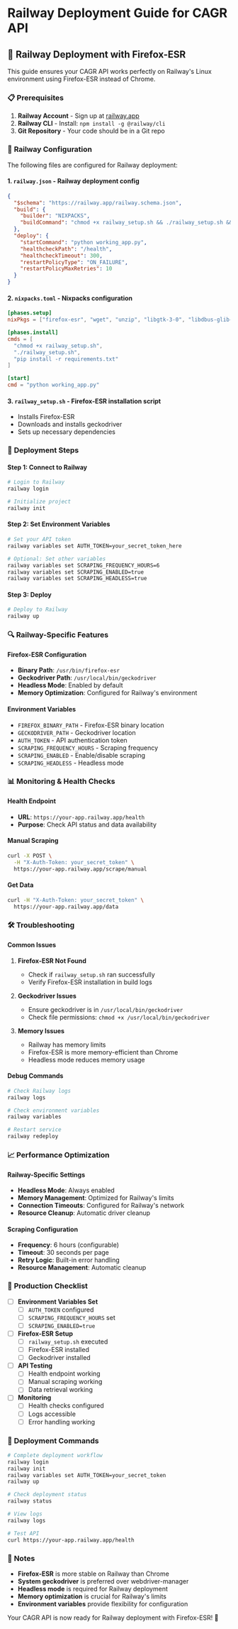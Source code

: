 # Railway Deployment Guide for CAGR API

## 🚀 **Railway Deployment with Firefox-ESR**

This guide ensures your CAGR API works perfectly on Railway's Linux environment using Firefox-ESR instead of Chrome.

### 📋 **Prerequisites**

1. **Railway Account** - Sign up at [railway.app](https://railway.app)
2. **Railway CLI** - Install: `npm install -g @railway/cli`
3. **Git Repository** - Your code should be in a Git repo

### 🔧 **Railway Configuration**

The following files are configured for Railway deployment:

#### **1. `railway.json`** - Railway deployment config
```json
{
  "$schema": "https://railway.app/railway.schema.json",
  "build": {
    "builder": "NIXPACKS",
    "buildCommand": "chmod +x railway_setup.sh && ./railway_setup.sh && pip install -r requirements.txt"
  },
  "deploy": {
    "startCommand": "python working_app.py",
    "healthcheckPath": "/health",
    "healthcheckTimeout": 300,
    "restartPolicyType": "ON_FAILURE",
    "restartPolicyMaxRetries": 10
  }
}
```

#### **2. `nixpacks.toml`** - Nixpacks configuration
```toml
[phases.setup]
nixPkgs = ["firefox-esr", "wget", "unzip", "libgtk-3-0", "libdbus-glib-1-2", "libxt6", "libxcomposite1", "libxdamage1", "libxrandr2", "libasound2", "libpangocairo-1.0-0", "libatk1.0-0", "libcairo-gobject2", "libgdk-pixbuf2.0-0"]

[phases.install]
cmds = [
  "chmod +x railway_setup.sh",
  "./railway_setup.sh",
  "pip install -r requirements.txt"
]

[start]
cmd = "python working_app.py"
```

#### **3. `railway_setup.sh`** - Firefox-ESR installation script
- Installs Firefox-ESR
- Downloads and installs geckodriver
- Sets up necessary dependencies

### 🚀 **Deployment Steps**

#### **Step 1: Connect to Railway**
```bash
# Login to Railway
railway login

# Initialize project
railway init
```

#### **Step 2: Set Environment Variables**
```bash
# Set your API token
railway variables set AUTH_TOKEN=your_secret_token_here

# Optional: Set other variables
railway variables set SCRAPING_FREQUENCY_HOURS=6
railway variables set SCRAPING_ENABLED=true
railway variables set SCRAPING_HEADLESS=true
```

#### **Step 3: Deploy**
```bash
# Deploy to Railway
railway up
```

### 🔍 **Railway-Specific Features**

#### **Firefox-ESR Configuration**
- **Binary Path**: `/usr/bin/firefox-esr`
- **Geckodriver Path**: `/usr/local/bin/geckodriver`
- **Headless Mode**: Enabled by default
- **Memory Optimization**: Configured for Railway's environment

#### **Environment Variables**
- `FIREFOX_BINARY_PATH` - Firefox-ESR binary location
- `GECKODRIVER_PATH` - Geckodriver location
- `AUTH_TOKEN` - API authentication token
- `SCRAPING_FREQUENCY_HOURS` - Scraping frequency
- `SCRAPING_ENABLED` - Enable/disable scraping
- `SCRAPING_HEADLESS` - Headless mode

### 📊 **Monitoring & Health Checks**

#### **Health Endpoint**
- **URL**: `https://your-app.railway.app/health`
- **Purpose**: Check API status and data availability

#### **Manual Scraping**
```bash
curl -X POST \
  -H "X-Auth-Token: your_secret_token" \
  https://your-app.railway.app/scrape/manual
```

#### **Get Data**
```bash
curl -H "X-Auth-Token: your_secret_token" \
  https://your-app.railway.app/data
```

### 🛠 **Troubleshooting**

#### **Common Issues**

1. **Firefox-ESR Not Found**
   - Check if `railway_setup.sh` ran successfully
   - Verify Firefox-ESR installation in build logs

2. **Geckodriver Issues**
   - Ensure geckodriver is in `/usr/local/bin/geckodriver`
   - Check file permissions: `chmod +x /usr/local/bin/geckodriver`

3. **Memory Issues**
   - Railway has memory limits
   - Firefox-ESR is more memory-efficient than Chrome
   - Headless mode reduces memory usage

#### **Debug Commands**
```bash
# Check Railway logs
railway logs

# Check environment variables
railway variables

# Restart service
railway redeploy
```

### 📈 **Performance Optimization**

#### **Railway-Specific Settings**
- **Headless Mode**: Always enabled
- **Memory Management**: Optimized for Railway's limits
- **Connection Timeouts**: Configured for Railway's network
- **Resource Cleanup**: Automatic driver cleanup

#### **Scraping Configuration**
- **Frequency**: 6 hours (configurable)
- **Timeout**: 30 seconds per page
- **Retry Logic**: Built-in error handling
- **Resource Management**: Automatic cleanup

### 🎯 **Production Checklist**

- [ ] **Environment Variables Set**
  - [ ] `AUTH_TOKEN` configured
  - [ ] `SCRAPING_FREQUENCY_HOURS` set
  - [ ] `SCRAPING_ENABLED=true`

- [ ] **Firefox-ESR Setup**
  - [ ] `railway_setup.sh` executed
  - [ ] Firefox-ESR installed
  - [ ] Geckodriver installed

- [ ] **API Testing**
  - [ ] Health endpoint working
  - [ ] Manual scraping working
  - [ ] Data retrieval working

- [ ] **Monitoring**
  - [ ] Health checks configured
  - [ ] Logs accessible
  - [ ] Error handling working

### 🚀 **Deployment Commands**

```bash
# Complete deployment workflow
railway login
railway init
railway variables set AUTH_TOKEN=your_secret_token
railway up

# Check deployment status
railway status

# View logs
railway logs

# Test API
curl https://your-app.railway.app/health
```

### 📝 **Notes**

- **Firefox-ESR** is more stable on Railway than Chrome
- **System geckodriver** is preferred over webdriver-manager
- **Headless mode** is required for Railway deployment
- **Memory optimization** is crucial for Railway's limits
- **Environment variables** provide flexibility for configuration

Your CAGR API is now ready for Railway deployment with Firefox-ESR! 🎉
